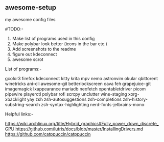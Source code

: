 ## awesome-setup
my awesome config files

#TODO:-
1) Make list of programs used in this config
2) Make polybar look better (icons in the bar etc.)
3) Add screenshots to the readme
4) figure out kdeconnect
5) awesome scrot

List of programs:-

gcolor3 firefox kdeconnect kitty krita mpv nemo astronvim okular qbittorent
winetricks ani-cli awesome-git betterlockscreen cava feh grapejuice-git
imagemagick lxappearance mariadb neofetch opentabletdriver picom pipewire
playerctl polybar rofi scrcpy unclutter wine-staging xorg-xbacklight
yay zsh zsh-autosuggestions zsh-completions zsh-history-substring-search
zsh-syntax-highlighting nerd-fonts-jetbrains-mono

Helpful links:-

https://wiki.archlinux.org/title/Hybrid_graphics#Fully_power_down_discrete_GPU
https://github.com/lutris/docs/blob/master/InstallingDrivers.md
https://github.com/catppuccin/catppuccin
